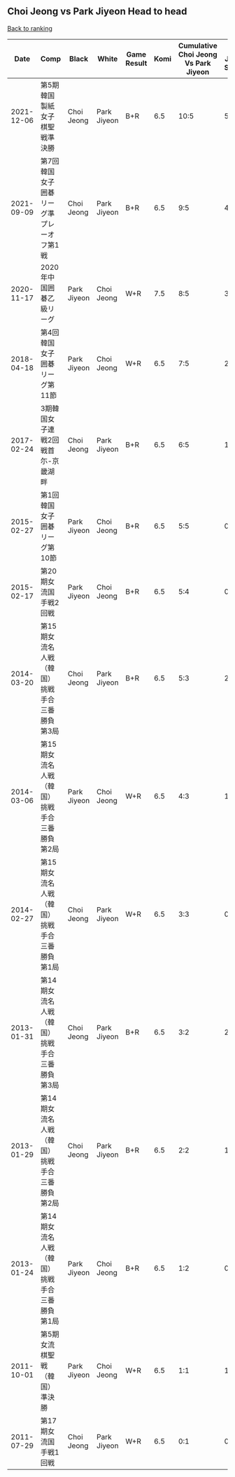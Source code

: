## Choi Jeong vs Park Jiyeon Head to head

[Back to ranking](../../index.md)




| **Date** | **Comp** | **Black** | **White** | **Game Result** | **Komi** | **Cumulative Choi Jeong Vs Park Jiyeon** | **Choi Jeong Streak** | **Park Jiyeon Streak** | 
| --- | --- | --- | --- | --- | --- | --- | --- | --- |
| 2021-12-06 | 第5期韓国製紙女子棋聖戦準決勝 | Choi Jeong | Park Jiyeon | B+R | 6.5 | 10:5 | 5 | 0 | 
| 2021-09-09 | 第7回韓国女子囲碁リーグ準プレーオフ第1戦 | Choi Jeong | Park Jiyeon | B+R | 6.5 | 9:5 | 4 | 0 | 
| 2020-11-17 | 2020年中国囲碁乙級リーグ | Park Jiyeon | Choi Jeong | W+R | 7.5 | 8:5 | 3 | 0 | 
| 2018-04-18 | 第4回韓国女子囲碁リーグ第11節 | Park Jiyeon | Choi Jeong | W+R | 6.5 | 7:5 | 2 | 0 | 
| 2017-02-24 | 3期韓国女子連戦2回戦首尓-京畿湖畔 | Choi Jeong | Park Jiyeon | B+R | 6.5 | 6:5 | 1 | 0 | 
| 2015-02-27 | 第1回韓国女子囲碁リーグ第10節 | Park Jiyeon | Choi Jeong | B+R | 6.5 | 5:5 | 0 | 2 | 
| 2015-02-17 | 第20期女流国手戦2回戦 | Park Jiyeon | Choi Jeong | B+R | 6.5 | 5:4 | 0 | 1 | 
| 2014-03-20 | 第15期女流名人戦（韓国）挑戦手合三番勝負第3局 | Choi Jeong | Park Jiyeon | B+R | 6.5 | 5:3 | 2 | 0 | 
| 2014-03-06 | 第15期女流名人戦（韓国）挑戦手合三番勝負第2局 | Park Jiyeon | Choi Jeong | W+R | 6.5 | 4:3 | 1 | 0 | 
| 2014-02-27 | 第15期女流名人戦（韓国）挑戦手合三番勝負第1局 | Choi Jeong | Park Jiyeon | W+R | 6.5 | 3:3 | 0 | 1 | 
| 2013-01-31 | 第14期女流名人戦（韓国）挑戦手合三番勝負第3局 | Choi Jeong | Park Jiyeon | B+R | 6.5 | 3:2 | 2 | 0 | 
| 2013-01-29 | 第14期女流名人戦（韓国）挑戦手合三番勝負第2局 | Choi Jeong | Park Jiyeon | B+R | 6.5 | 2:2 | 1 | 0 | 
| 2013-01-24 | 第14期女流名人戦（韓国）挑戦手合三番勝負第1局 | Park Jiyeon | Choi Jeong | B+R | 6.5 | 1:2 | 0 | 1 | 
| 2011-10-01 | 第5期女流棋聖戦（韓国）準決勝 | Park Jiyeon | Choi Jeong | W+R | 6.5 | 1:1 | 1 | 0 | 
| 2011-07-29 | 第17期女流国手戦1回戦 | Choi Jeong | Park Jiyeon | W+R | 6.5 | 0:1 | 0 | 1 |




